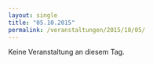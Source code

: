 ```yaml
---
layout: single
title: "05.10.2015"
permalink: /veranstaltungen/2015/10/05/
---
```


Keine Veranstaltung an diesem Tag.
